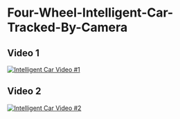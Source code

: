 # Four-Wheel-Intelligent-Car-Tracked-By-Camera

## Video 1
[![Intelligent Car Video #1](https://res.cloudinary.com/marcomontalbano/image/upload/v1641465758/video_to_markdown/images/youtube--a78-oSmtxPk-c05b58ac6eb4c4700831b2b3070cd403.jpg)](https://www.youtube.com/watch?v=a78-oSmtxPk "Intelligent Car Video #1")

## Video 2
[![Intelligent Car Video #2](https://res.cloudinary.com/marcomontalbano/image/upload/v1641466051/video_to_markdown/images/youtube--BoLm7X6bIX8-c05b58ac6eb4c4700831b2b3070cd403.jpg)](https://www.youtube.com/watch?v=BoLm7X6bIX8 "Intelligent Car Video #2")
